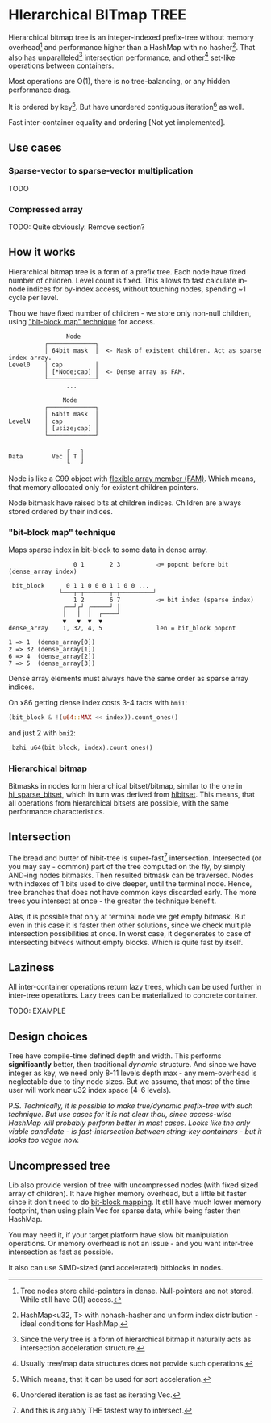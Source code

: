 # **HI**erarchical **BIT**map **TREE**

Hierarchical bitmap tree is an integer-indexed prefix-tree without
memory overhead[^mem_overhead] and performance higher than a HashMap with no 
hasher[^hashmap_perf]. That also has unparalleled[^unparalleled_intersection] 
intersection performance, and other[^unique_ops] set-like operations between containers.

Most operations are O(1), there is no tree-balancing, or any hidden performance drag.

It is ordered by key[^sorting]. But have unordered contiguous iteration[^unordered_iter] as well.

Fast inter-container equality and ordering [Not yet implemented].

[^mem_overhead]: Tree nodes store child-pointers in dense. Null-pointers are not stored.
While still have O(1) access.

[^hashmap_perf]: HashMap<u32, T> with nohash-hasher and uniform index distribution -
ideal conditions for HashMap.

[^unparalleled_intersection]: Since the very tree is a form of hierarchical bitmap 
it naturally acts as intersection acceleration structure.

[^unique_ops]: Usually tree/map data structures does not provide such operations.

[^sorting]: Which means, that it can be used for sort acceleration.

[^unordered_iter]: Unordered iteration is as fast as iterating Vec.

## Use cases

### Sparse-vector to sparse-vector multiplication

TODO

### Compressed array

TODO: Quite obviously. Remove section?

## How it works

Hierarchical bitmap tree is a form of a prefix tree. Each node have fixed number of children.
Level count is fixed. This allows to fast calculate in-node indices for by-index access,
without touching nodes, spending ~1 cycle per level.

Thou we have fixed number of children - we store only non-null children, using ["bit-block map" technique](#bit-block-map-technique) for access.
```
                Node     
          ┌─────────────┐
          │ 64bit mask  │  <- Mask of existent children. Act as sparse index array.
Level0    │ cap         │
          │ [*Node;cap] │  <- Dense array as FAM.
          └─────────────┘
                ...      
                         
               Node      
          ┌─────────────┐
          │ 64bit mask  │
LevelN    │ cap         │
          │ [usize;cap] │
          └─────────────┘
                         
                ┌   ┐    
Data        Vec │ T │    
                └   ┘    
```

Node is like a C99 object with [flexible array member (FAM)](https://en.wikipedia.org/wiki/Flexible_array_member).
Which means, that memory allocated only for existent children pointers.

Node bitmask have raised bits at children indices. Children are always stored ordered by 
their indices.

### "bit-block map" technique

Maps sparse index in bit-block to some data in dense array.


```
                  0 1       2 3          ◁═ popcnt before bit (dense_array index)
                                                                 
 bit_block      0 1 1 0 0 0 1 1 0 0 ...                          
              └───┬─┬───────┬─┬─────────┘                        
                  1 2       6 7          ◁═ bit index (sparse index)
               ┌──┘┌┘ ┌─────┘ │                                  
               │   │  │  ┌────┘                                  
               ▼   ▼  ▼  ▼                                       
dense_array    1, 32, 4, 5               len = bit_block popcnt  

1 => 1  (dense_array[0])
2 => 32 (dense_array[1])
6 => 4  (dense_array[2])
7 => 5  (dense_array[3])
```

Dense array elements must always have the same order as sparse array indices.

On x86 getting dense index costs 3-4 tacts with `bmi1`:
```rust
(bit_block & !(u64::MAX << index)).count_ones()
```
and just 2 with `bmi2`:
```rust
_bzhi_u64(bit_block, index).count_ones()
```

### Hierarchical bitmap

Bitmasks in nodes form hierarchical bitset/bitmap, similar to the one in [hi_sparse_bitset](https://crates.io/crates/hi_sparse_bitset), which in turn was derived from [hibitset](https://crates.io/crates/hibitset). This means, that all operations from hierarchical bitsets are possible, with the
same performance characteristics.

## Intersection

The bread and butter of hibit-tree is super-fast[^fast-intersection] intersection.
Intersected (or you may say - common) part of the tree computed on the fly, 
by simply AND-ing nodes bitmasks. Then resulted bitmask can be traversed. Nodes with indexes of 1 bits used to dive deeper, until the terminal node. Hence, tree branches 
that does not have common keys discarded early. The more trees you intersect at once -
the greater the technique benefit.

Alas, it is possible that only at terminal node we get empty bitmask. But even in this
case it is faster then other solutions, since we check multiple intersection possibilities
at once. In worst case, it degenerates to case of intersecting bitvecs without empty blocks. Which is quite fast by itself.

[^fast-intersection]: And this is arguably THE fastest way to intersect.

## Laziness

All inter-container operations return lazy trees, which can be used further in inter-tree 
operations. Lazy trees can be materialized to concrete container.

TODO: EXAMPLE

## Design choices

Tree have compile-time defined depth and width. This performs **significantly**
better, then traditional *dynamic* structure. And since we have integer as key,
we need only 8-11 levels depth max - any mem-overhead is neglectable due to tiny node sizes. But we assume, that most of the time user will work near u32 index space (4-6 levels).

P.S. *Technically, it is possible to make true/dynamic prefix-tree with such technique. But use cases for it is not clear thou, since access-wise HashMap will probably perform better
in most cases. Looks like the only viable candidate - is fast-intersection between string-key containers - but it looks too vague now.*

## Uncompressed tree

Lib also provide version of tree with uncompressed nodes (with fixed sized array of children). It have higher memory overhead, but a little
bit faster since it don't need to do [bit-block mapping](#bit-block-map-technique). It still
have much lower memory footprint, then using plain Vec for sparse data, while being faster then HashMap.

You may need it, if your target platform have slow bit manipulation operations. Or memory overhead is 
not an issue - and you want inter-tree intersection as fast as possible.

It also can use SIMD-sized (and accelerated) bitblocks in nodes.